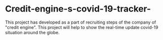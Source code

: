 # Credit-engine-s-covid-19-tracker-
This project has developed as a part of recruiting steps of the company of "credit engine". This project will help to show the real-time update covid-19 situation around the globe.
